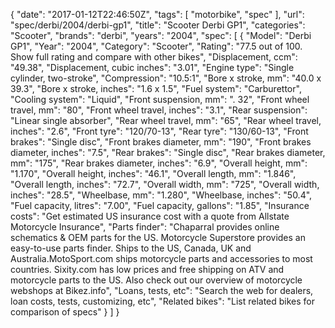 {
    "date": "2017-01-12T22:46:50Z",
    "tags": [
        "motorbike",
        "spec"
    ],
    "url": "spec\/derbi\/2004\/derbi-gp1",
    "title": "Scooter Derbi GP1",
    "categories": "Scooter",
    "brands": "derbi",
    "years": "2004",
    "spec": [
        {
            "Model": "Derbi GP1",
            "Year": "2004",
            "Category": "Scooter",
            "Rating": "77.5 out of 100. Show full rating and compare with other bikes",
            "Displacement, ccm": "49.38",
            "Displacement, cubic inches": "3.01",
            "Engine type": "Single cylinder, two-stroke",
            "Compression": "10.5:1",
            "Bore x stroke, mm": "40.0 x 39.3",
            "Bore x stroke, inches": "1.6 x 1.5",
            "Fuel system": "Carburettor",
            "Cooling system": "Liquid",
            "Front suspension, mm": ". 32",
            "Front wheel travel, mm": "80",
            "Front wheel travel, inches": "3.1",
            "Rear suspension": "Linear single absorber",
            "Rear wheel travel, mm": "65",
            "Rear wheel travel, inches": "2.6",
            "Front tyre": "120\/70-13",
            "Rear tyre": "130\/60-13",
            "Front brakes": "Single disc",
            "Front brakes diameter, mm": "190",
            "Front brakes diameter, inches": "7.5",
            "Rear brakes": "Single disc",
            "Rear brakes diameter, mm": "175",
            "Rear brakes diameter, inches": "6.9",
            "Overall height, mm": "1.170",
            "Overall height, inches": "46.1",
            "Overall length, mm": "1.846",
            "Overall length, inches": "72.7",
            "Overall width, mm": "725",
            "Overall width, inches": "28.5",
            "Wheelbase, mm": "1.280",
            "Wheelbase, inches": "50.4",
            "Fuel capacity, litres": "7.00",
            "Fuel capacity, gallons": "1.85",
            "Insurance costs": "Get estimated US insurance cost with a quote from Allstate Motorcycle Insurance",
            "Parts finder": "Chaparral provides online schematics & OEM parts for the US.   Motorcycle Superstore provides an easy-to-use parts finder. Ships to the US, Canada, UK and Australia.MotoSport.com ships motorcycle parts and accessories to most countries.    Sixity.com has low prices and free shipping on ATV and motorcycle parts to the US. Also check out our overview of motorcycle webshops at Bikez.info",
            "Loans, tests, etc": "Search the web for dealers, loan costs, tests, customizing, etc",
            "Related bikes": "List related bikes for comparison of specs"
        }
    ]
}